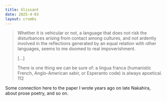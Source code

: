 ```yaml
---
title: Glissant
date: 2025-4-03
layout: crumbs
---
```

> Whether it is vehicular or not, a language that does not risk the disturbances arising from contact among cultures, and not ardently involved in the reflections generated by an equal relation with other languages, seems to me doomed to real impoverishment. 
>
> […]
>
> There is one thing we can be sure of\: a lingua franca \(humanistic French, Anglo-American sabir, or Esperanto code\) is always apoetical. 112  

Some connection here to the paper I wrote years ago on late Nakahira, about prose poetry, and so on. 
